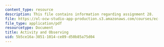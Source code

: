 ```yaml
---
content_type: resource
description: This file contains information regarding assignment 28.
file: https://ol-ocw-studio-app-production.s3.amazonaws.com/courses/ec-050-recreate-experiments-from-history-inform-the-future-from-the-past-galileo-january-iap-2010/5b5ce16a38511014ce89d50b85a75d04_MITEC_050IAP10_assn28.pdf
file_type: application/pdf
resourcetype: Document
title: Activity and Observing
uid: 5b5ce16a-3851-1014-ce89-d50b85a75d04
---
```

